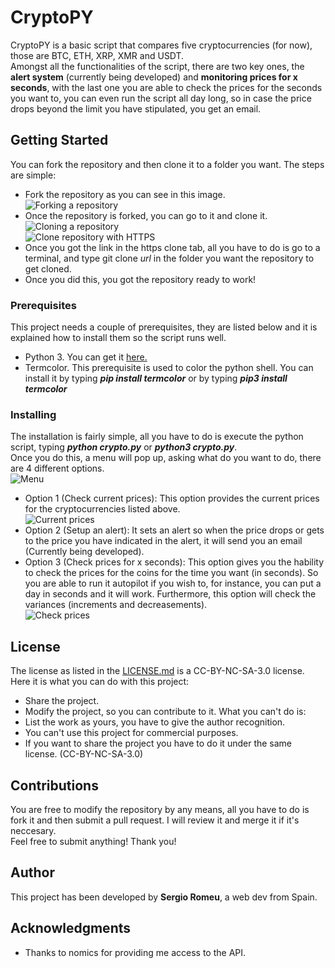 # CryptoPY

CryptoPY is a basic script that compares five cryptocurrencies (for now), those are BTC, ETH, XRP, XMR and USDT. <br/>
Amongst all the functionalities of the script, there are two key ones, the **alert system** (currently being developed) and **monitoring prices for x seconds**, with the last one you are able to check the prices for the seconds you want to, you can even run the script all day long, so in case the price drops beyond the limit you have stipulated, you get an email.

## Getting Started
You can fork the repository and then clone it to a folder you want. The steps are simple:
- Fork the repository as you can see in this image.<br/>
![Forking a repository](https://help.github.com/assets/images/help/repository/fork_button.jpg)<br/>
- Once the repository is forked, you can go to it and clone it.
![Cloning a repository](https://help.github.com/assets/images/help/repository/clone-repo-clone-url-button.png)<br/>
![Clone repository with HTTPS](https://help.github.com/assets/images/help/repository/https-url-clone.png)<br/>
- Once you got the link in the https clone tab, all you have to do is go to a terminal, and type git clone *url* in the folder you want the repository to get cloned.
- Once you did this, you got the repository ready to work!

### Prerequisites
This project needs a couple of prerequisites, they are listed below and it is explained how to install them so the script runs well.<br/>

- Python 3. You can get it [here.](https://www.python.org/downloads/)<br/>
- Termcolor. This prerequisite is used to color the python shell. You can install it by typing ***pip install termcolor*** or by typing ***pip3 install termcolor***

### Installing
The installation is fairly simple, all you have to do is execute the python script, typing ***python crypto.py*** or ***python3 crypto.py***.<br/>
Once you do this, a menu will pop up, asking what do you want to do, there are 4 different options.<br/>
![Menu](https://i.ibb.co/Kzs6PMH/Captura-de-pantalla-2020-05-24-a-las-13-32-56.png)<br/>
- Option 1 (Check current prices): This option provides the current prices for the cryptocurrencies listed above.<br/>
![Current prices](https://i.ibb.co/PMvBLGB/Captura-de-pantalla-2020-05-24-a-las-13-38-01.png)<br/>
- Option 2 (Setup an alert): It sets an alert so when the price drops or gets to the price you have indicated in the alert, it will send you an email (Currently being developed).<br/>
- Option 3 (Check prices for x seconds): This option gives you the hability to check the prices for the coins for the time you want (in seconds). So you are able to run it autopilot if you wish to, for instance, you can put a day in seconds and it will work. Furthermore, this option will check the variances (increments and decreasements).<br/>
![Check prices](https://i.ibb.co/0sxLc78/Captura-de-pantalla-2020-05-24-a-las-13-42-18.png)<br/>

## License
The license as listed in the [LICENSE.md](./LICENSE.md) is a CC-BY-NC-SA-3.0 license. Here it is what you can do with this project:
- Share the project.
- Modify the project, so you can contribute to it.
What you can't do is:
- List the work as yours, you have to give the author recognition.
- You can't use this project for commercial purposes.
- If you want to share the project you have to do it under the same license. (CC-BY-NC-SA-3.0)

## Contributions
You are free to modify the repository by any means, all you have to do is fork it and then submit a pull request. I will review it and merge it if it's neccesary.<br/>
Feel free to submit anything! Thank you!

## Author
This project has been developed by **Sergio Romeu**, a web dev from Spain.

## Acknowledgments
- Thanks to nomics for providing me access to the API.